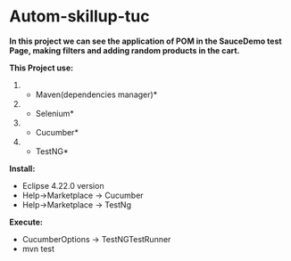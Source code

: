# Autom-skillup-tuc

**In this project we can see the application of POM in the SauceDemo test Page, making filters and adding random products in the cart.** 

**This Project use:**
 1. * Maven(dependencies manager)*
 2. * Selenium*
 3. * Cucumber*
 4. * TestNG*
 
 **Install:**
 * Eclipse 4.22.0 version
 * Help->Marketplace -> Cucumber
 * Help->Marketplace -> TestNg
 
 **Execute:**
 * CucumberOptions -> TestNGTestRunner
 * mvn test 
 
 

 
